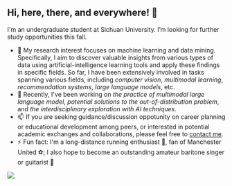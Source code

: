 ## Hi, here, there, and everywhere! 👋

I'm an undergraduate student at Sichuan University. I’m looking for further study opportunities this fall.

- 🔭 My research interest focuses on machine learning and data mining. Specifically, I aim to discover valuable insights from various types of data using artificial-intelligence learning tools and apply these findings in specific fields. So far, I have been extensively involved in tasks spanning various fields, including *computer vision*, *multimodal learning*, *recommendation systems*, *large language models*, etc.
- 🌱 Recently, I've been working on _the practice of multimodal large language model_, _potential solutions to the out-of-distribution problem_, and _the interdisciplinary exploration with AI techniques_.
- 📫 If you are seeking guidance/discussion oppotunity on career planning or educational development among peers, or interested in potential academic exchanges and collaborations, please feel free to [contact me](huangjiazhen1125@gmail.com).
- ⚡ Fun fact: I'm a long-distance running enthusiast 🏃, fan of Manchester United ⚽; I also hope to become an outstanding amateur baritone singer or guitarist 🎵
<!--
- :orange_book: My skills includes: python, C++(for coding); latex, markdown(for writing); git, shell(for managing)
- 🌱 I’m currently learning information theory, convex optimization, and bayesian statistics.
- 👯 I’m looking to collaborate on ...
- 🤔 I’m looking for help with ...
- 💬 Ask me about ...
- 📫 How to reach me: If you are seeking guidance/discussion oppotunity on career planning or educational development among peers, or interested in potential academic exchanges and collaborations, please contact me via .
- 😄 Pronouns: 



### 你好，世界 👋
to pursue my Msc. degree.

- :orange_book: Focusing on Swift & iOS
- :hammer: Creator of applications and frameworks
- :ram: Founder the ObjCCN
- :meat_on_bone: Meat lover
-->

<img align="mid" src="https://github-readme-stats.vercel.app/api?username=walawalagoose&show_icons=true&icon_color=CE1D2D&text_color=718096&bg_color=ffffff&hide_title=true" />
